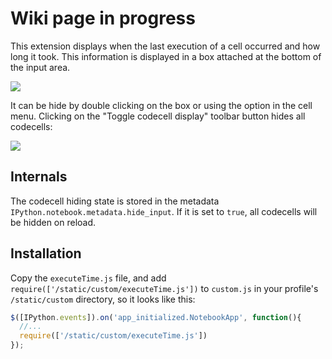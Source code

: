 # Wiki page in progress

This extension displays when the last execution of
a cell occurred and how long it took. This information is displayed in a box attached at the bottom of the input area. 

![](https://github.com/jcjaskula/IPython-notebook-extensions/raw/master/wiki-images/execution-timings-display.png)

It can be hide by double clicking on the box or using the option in the cell menu. Clicking on the "Toggle codecell display" toolbar button hides all codecells:


![](https://github.com/jcjaskula/IPython-notebook-extensions/raw/master/wiki-images/execution-timings-menu.png)

## Internals
The codecell hiding state is stored in the metadata `IPython.notebook.metadata.hide_input`.
If it is set to `true`, all codecells will be hidden on reload.

## Installation
Copy the `executeTime.js` file, and add `require(['/static/custom/executeTime.js'])` to `custom.js` in your profile's `/static/custom` directory, so it looks like this:
```javascript
$([IPython.events]).on('app_initialized.NotebookApp', function(){
  //... 
  require(['/static/custom/executeTime.js'])
});
```
